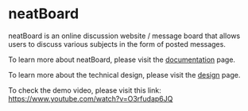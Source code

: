 # neatBoard

neatBoard is an online discussion website / message board that allows users to discuss various subjects in the form of posted messages.

To learn more about neatBoard, please visit the [documentation](/documentation.md) page.

To learn more about the technical design, please visit the [design](/design.md) page.

To check the demo video, please visit this link: https://www.youtube.com/watch?v=O3rfudap6JQ